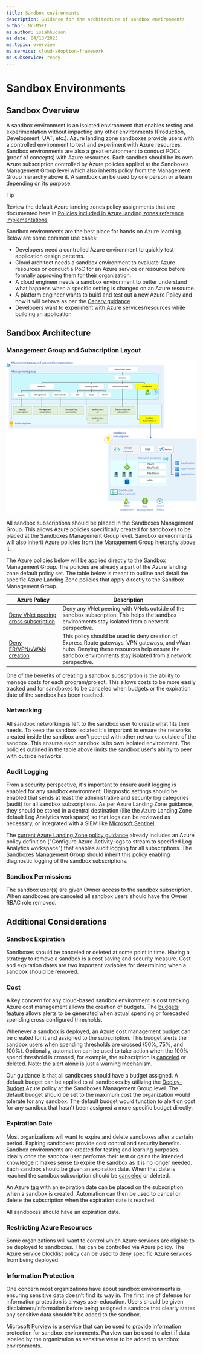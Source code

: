```yaml
---
title: Sandbox environments
description: Guidance for the architecture of sandbox environments
author: Mr-MSFT
ms.author: isiahhudson
ms.date: 04/13/2023
ms.topic: overview
ms.service: cloud-adoption-framework
ms.subservice: ready
---
```


# Sandbox Environments

## Sandbox Overview

A sandbox environment is an isolated environment that enables testing and experimentation without impacting any other environments (Production, Development, UAT, etc.). Azure landing zone sandboxes provide users with a controlled environment to test and experiment with Azure resources. Sandbox environments are also a great environment to conduct POCs (proof of concepts) with Azure resources. Each sandbox should be its own Azure subscription controlled by Azure policies applied at the Sandboxes Management Group level which also inherits policy from the Management Group hierarchy above it. A sandbox can be used by one person or a team depending on its purpose.


>[!TIP]
> Review the default Azure landing zones policy assignments that are documented here in [Policies included in Azure landing zones reference implementations](https://aka.ms/alz/policies)


Sandbox environments are the best place for hands on Azure learning. Below are some common use cases:

-   Developers need a controlled Azure environment to quickly test application design patterns.
-   Cloud architect needs a sandbox environment to evaluate Azure resources or conduct a PoC for an Azure service or resource before formally approving them for their organization.
-   A cloud engineer needs a sandbox environment to better understand what happens when a specific setting is changed on an Azure resource.
-   A platform engineer wants to build and test out a new Azure Policy and how it will behave as per the [Canary guidance](https://aka.ms/alz/canary)
-   Developers want to experiment with Azure services/resources while building an application


## Sandbox Architecture

### Management Group and Subscription Layout

![Single use case sandbox architecture](./media/single-usecase-sandbox.png)

All sandbox subscriptions should be placed in the Sandboxes Management Group. This allows Azure policies specifically created for sandboxes to be placed at the Sandboxes Management Group level. Sandbox environments will also inherit Azure policies from the Management Group hierarchy above it.


The Azure policies below will be applied directly to the Sandbox Management Group. The policies are already a part of the Azure landing zone default policy set. The table below is meant to outline and detail the specific Azure Landing Zone policies that apply directly to the Sandbox Management Group. 

| Azure Policy                                                                                                                                                                      | Description                                                                                                                                         |
|-----------------------------------------------------------------------------------------------------------------------------------------------------------------------------------|-----------------------------------------------------------------------------------------------------------------------------------------------------|
| [Deny VNet peering cross subscription](https://www.azadvertizer.net/azpolicyadvertizer/Deny-VNET-Peer-Cross-Sub.html) | Deny any VNet peering with VNets outside of the sandbox subscription. This helps the sandbox environments stay isolated from a network perspective. |
| [Deny ER/VPN/vWAN creation](https://www.azadvertizer.net/azpolicyadvertizer/6c112d4e-5bc7-47ae-a041-ea2d9dccd749.html?desc=compareJson&left=https%3A%2F%2Fwww.azadvertizer.net%2Fazpolicyadvertizerjson%2F6c112d4e-5bc7-47ae-a041-ea2d9dccd749_1.0.0.json&right=https%3A%2F%2Fwww.azadvertizer.net%2Fazpolicyadvertizerjson%2F6c112d4e-5bc7-47ae-a041-ea2d9dccd749_2.0.0.json) | This policy should be used to deny creation of Express Route gateways, VPN gateways, and vWan hubs. Denying these resources help ensure the sandbox environments stay isolated from a network perspective. |

One of the benefits of creating a sandbox subscription is the ability to manage costs for each program/project. This allows costs to be more easily tracked and for sandboxes to be canceled when budgets or the expiration date of the sandbox has been reached.


### Networking

All sandbox networking is left to the sandbox user to create what fits their needs. To keep the sandbox isolated it's important to ensure the networks created inside the sandbox aren't peered with other networks outside of the sandbox. This ensures each sandbox is its own isolated environment. The policies outlined in the table above limits the sandbox user's ability to peer with outside networks.


### Audit Logging

From a security perspective, it's important to ensure audit logging is enabled for any sandbox environment. Diagnostic settings should be enabled that sends at least the administrative and security log categories (audit) for all sandbox subscriptions. As per Azure Landing Zone guidance, they should be stored in a central destination (like the Azure Landing Zone default Log Analytics workspace) so that logs can be reviewed as necessary, or integrated with a SIEM like [Microsoft Sentinel](https://learn.microsoft.com/azure/sentinel/overview).

The [current Azure Landing Zone policy guidance](https://github.com/Azure/Enterprise-Scale/wiki/ALZ-Policies#intermediate-root) already includes an Azure policy definition ("Configure Azure Activity logs to stream to specified Log Analytics workspace") that enables audit logging for all subscriptions. The Sandboxes Management Group should inherit this policy enabling diagnostic logging of the sandbox subscriptions.

### Sandbox Permissions

The sandbox user(s) are given Owner access to the sandbox subscription. When sandboxes are canceled all sandbox users should have the Owner RBAC role removed. 


## Additional Considerations

### Sandbox Expiration

Sandboxes should be canceled or deleted at some point in time. Having a strategy to remove a sandbox is a cost saving and security measure. Cost and expiration dates are two important variables for determining when a sandbox should be removed.


### Cost

A key concern for any cloud-based sandbox environment is cost tracking. Azure cost management allows the creation of budgets. The [budgets feature](https://learn.microsoft.com/azure/cost-management-billing/costs/tutorial-acm-create-budgets#create-a-budget-in-the-azure-portal) allows alerts to be generated when actual spending or forecasted spending cross configured thresholds.

Whenever a sandbox is deployed, an Azure cost management budget can be created for it and assigned to the subscription. This budget alerts the sandbox users when spending thresholds are crossed (50%, 75%, and 100%). Optionally, automation can be used to take action when the 100% spend threshold is crossed, for example, the subscription is [canceled](https://learn.microsoft.com/azure/cost-management-billing/manage/cancel-azure-subscription#what-happens-after-subscription-cancellation) or deleted. Note: the alert alone is just a warning mechanism.

Our guidance is that all sandboxes should have a budget assigned. A default budget can be applied to all sandboxes by utilizing the [Deploy-Budget](https://www.azadvertizer.net/azpolicyadvertizer/Deploy-Budget.html) Azure policy at the Sandboxes Management Group level. The default budget should be set to the maximum cost the organization would tolerate for any sandbox. The default budget would function to alert on cost for any sandbox that hasn't been assigned a more specific budget directly.

### Expiration Date

Most organizations will want to expire and delete sandboxes after a certain period. Expiring sandboxes provide cost control and security benefits. Sandbox environments are created for testing and learning purposes. Ideally once the sandbox user performs their test or gains the intended knowledge it makes sense to expire the sandbox as it is no longer needed. Each sandbox should be given an expiration date. When that date is reached the sandbox subscription should be [canceled](https://learn.microsoft.com/azure/cost-management-billing/manage/cancel-azure-subscription#what-happens-after-subscription-cancellation) or deleted.

An Azure [tag](https://learn.microsoft.com/azure/azure-resource-manager/management/tag-resources?tabs=json) with an expiration date can be placed on the subscription when a sandbox is created. Automation can then be used to cancel or delete the subscription when the expiration date is reached.

All sandboxes should have an expiration date.

### Restricting Azure Resources

Some organizations will want to control which Azure services are eligible to be deployed to sandboxes. This can be controlled via Azure policy. The [Azure service blocklist](https://www.azadvertizer.net/azpolicyadvertizer/6c112d4e-5bc7-47ae-a041-ea2d9dccd749.html?desc=compareJson&left=https%3A%2F%2Fwww.azadvertizer.net%2Fazpolicyadvertizerjson%2F6c112d4e-5bc7-47ae-a041-ea2d9dccd749_1.0.0.json&right=https%3A%2F%2Fwww.azadvertizer.net%2Fazpolicyadvertizerjson%2F6c112d4e-5bc7-47ae-a041-ea2d9dccd749_2.0.0.json) policy can be used to deny specific Azure services from being deployed.

### Information Protection

One concern most organizations have about sandbox environments is ensuring sensitive data doesn’t find its way in. The first line of defense for information protection is always user education. Users should be given disclaimers/information before being assigned a sandbox that clearly states any sensitive data shouldn't be added to the sandbox.

[Microsoft Purview](https://learn.microsoft.com/azure/purview/overview) is a service that can be used to provide information protection for sandbox environments. Purview can be used to alert if data labeled by the organization as sensitive were to be added to sandbox environments.

